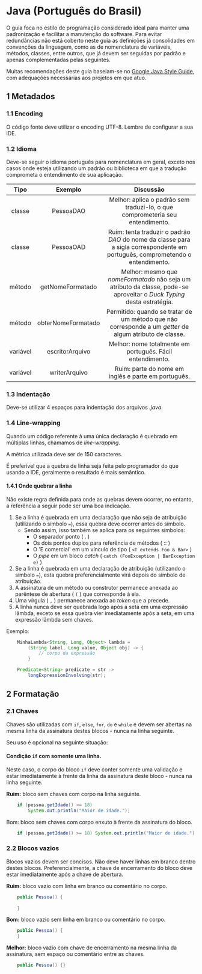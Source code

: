 # Java (Português do Brasil)

O guia foca no estilo de programação considerado ideal para manter uma padronização e facilitar a manutenção do software. Para evitar redundâncias não está coberto neste guia as definições já consolidades em convenções da linguagem, como as de nomenclatura de variáveis, métodos, classes, entre outros, que já devem ser seguidas por padrão e apenas complementadas pelas seguintes.

Muitas recomendações deste guia baseiam-se no [Google Java Style Guide](https://google.github.io/styleguide/javaguide.html), com adequações necessárias aos projetos em que atuo.

## 1 Metadados

### 1.1 Encoding

O código fonte deve utilizar o encoding UTF-8. Lembre de configurar a sua IDE.

### 1.2 Idioma

Deve-se seguir o idioma português para nomenclatura em geral, exceto nos casos onde esteja utilizando um padrão ou biblioteca em que a tradução comprometa o entendimento de sua aplicação.

| Tipo | Exemplo | Discussão |
| :---: | :---: | :---: |
| classe | PessoaDAO | Melhor: aplica o padrão sem traduzi-lo, o que comprometeria seu entendimento. |
| classe | PessoaOAD | Ruim: tenta traduzir o padrão _DAO_ do nome da classe para a sigla correspondente em português, comprometendo o entendimento. |
| método | getNomeFormatado | Melhor: mesmo que _nomeFormatado_ não seja um atributo da classe, pode-se aproveitar o _Duck Typing_ desta estratégia. |
| método | obterNomeFormatado | Permitido: quando se tratar de um método que não corresponde a um _getter_ de algum atributo de classe. |
| variável | escritorArquivo | Melhor: nome totalmente em português. Fácil entendimento. |
| variável | writerArquivo | Ruim: parte do nome em inglês e parte em português. |

### 1.3 Indentação

Deve-se utilizar 4 espaços para indentação dos arquivos _.java_.

### 1.4 Line-wrapping

Quando um código referente à uma única declaração é quebrado em múltiplas linhas, chamamos de _line-wrapping_.

A métrica utilizada deve ser de 150 caracteres.

É preferível que a quebra de linha seja feita pelo programador do que usando a IDE, geralmente o resultado é mais semântico.

#### 1.4.1 Onde quebrar a linha

Não existe regra definida para onde as quebras devem ocorrer, no entanto, a referência a seguir pode ser uma boa indicação.

1. Se a linha é quebrada em uma declaração que não seja de atribuição (utilizando o símbolo `=`), essa quebra deve ocorrer antes do símbolo.
    - Sendo assim, isso também se aplica para os seguintes símbolos:
        - O separador ponto ( . )
        - Os dois pontos duplos para referência de métodos ( :: )
        - O 'E comercial' em um vínculo de tipo ( `<T extends Foo & Bar>` )
        - O _pipe_ em um bloco _catch_ ( `catch (FooException | BarException e)` )
2. Se a linha é quebrada em uma declaração de atribuição (utilizando o símbolo `=`), esta quebra preferencialmente virá depois do símbolo de atribuição.
3. A assinatura de um método ou construtor permanece anexada ao parêntese de abertura ( `(` ) que corresponde à ela.
4. Uma vírgula ( `,` ) permanece anexada ao _token_ que a precede.
5. A linha nunca deve ser quebrada logo após a seta em uma expressão lâmbda, exceto se essa quebra vier imediatamente após a seta, em uma expressão lâmbda sem chaves.

Exemplo:

```java
    MinhaLambda<String, Long, Object> lambda =
        (String label, Long value, Object obj) -> {
            // corpo da expressão
        }

    Predicate<String> predicate = str ->
        longExpressionInvolving(str);
```

## 2 Formatação

### 2.1 Chaves

Chaves são utilizadas com `if`, `else`, `for`, `do` e `while` e devem ser abertas na mesma linha da assinatura destes blocos - nunca na linha seguinte.

Seu uso é opcional na seguinte situação:

#### Condição `if` com somente uma linha.

Neste caso, o corpo do bloco `if` deve conter somente uma validação e estar imediatamente à frente da linha da assinatura deste bloco - nunca na linha seguinte.

__Ruim:__ bloco sem chaves com corpo na linha seguinte. 

```java
    if (pessoa.getIdade() >= 18) 
        System.out.println("Maior de idade.");
```

Bom: bloco sem chaves com corpo enxuto à frente da assinatura do bloco.

```java
    if (pessoa.getIdade() >= 18) System.out.println("Maior de idade.");
``` 

### 2.2 Blocos vazios

Blocos vazios devem ser concisos. Não deve haver linhas em branco dentro destes blocos. Preferencialmente, a chave de encerramento do bloco deve estar imediatamente após a chave de abertura.

__Ruim:__ bloco vazio com linha em branco ou comentário no corpo.

```java
    public Pessoa() {
        
    }
```

__Bom:__ bloco vazio sem linha em branco ou comentário no corpo.

```java
    public Pessoa() {
    }
```

__Melhor:__ bloco vazio com chave de encerramento na mesma linha da assinatura, sem espaço ou comentário entre as chaves.

```java
    public Pessoa() {}
```